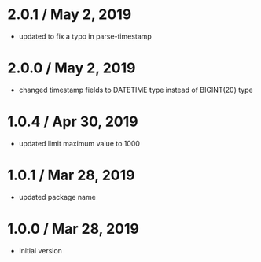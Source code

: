 2.0.1 / May 2, 2019
==================
  * updated to fix a typo in parse-timestamp

2.0.0 / May 2, 2019
==================
  * changed timestamp fields to DATETIME type instead of BIGINT(20) type

1.0.4 / Apr 30, 2019
==================
  * updated limit maximum value to 1000

1.0.1 / Mar 28, 2019
==================
  * updated package name

1.0.0 / Mar 28, 2019
==================
  * Initial version

